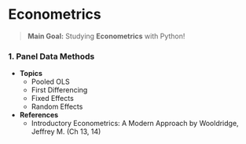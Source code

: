 # Econometrics
> **Main Goal:** Studying **Econometrics** with Python!


### 1. Panel Data Methods
- **Topics**
  + Pooled OLS
  + First Differencing
  + Fixed Effects
  + Random Effects
- **References**
  + Introductory Econometrics: A Modern Approach by Wooldridge, Jeffrey M. (Ch 13, 14)

